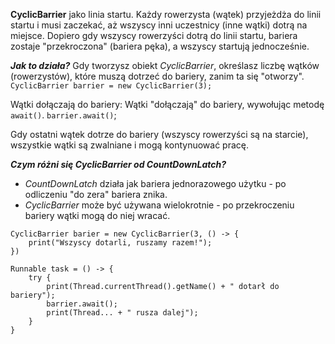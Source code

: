 **CyclicBarrier** jako linia startu.
Każdy rowerzysta (wątek) przyjeżdża do linii startu i musi zaczekać, aż wszyscy inni uczestnicy (inne wątki) dotrą na miejsce.
Dopiero gdy wszyscy rowerzyści dotrą do linii startu, bariera zostaje "przekroczona" (bariera pęka), a wszyscy startują jednocześnie.

***Jak to działa?***
Gdy tworzysz obiekt *CyclicBarrier*, określasz liczbę wątków (rowerzystów), które muszą dotrzeć do bariery, zanim ta się "otworzy".
`CyclicBarrier barrier = new CyclicBarrier(3);`

Wątki dołączają do bariery: Wątki "dołączają" do bariery, wywołując metodę `await()`.
`barrier.await()`;

Gdy ostatni wątek dotrze do bariery (wszyscy rowerzyści są na starcie), wszystkie wątki są zwalniane i mogą kontynuować pracę.

***Czym różni się CyclicBarrier od CountDownLatch?***
- *CountDownLatch* działa jak bariera jednorazowego użytku - po odliczeniu "do zera" bariera znika.
- *CyclicBarrier* może być używana wielokrotnie - po przekroczeniu bariery wątki mogą do niej wracać.

```
CyclicBarrier barier = new CyclicBarrier(3, () -> {
	print("Wszyscy dotarli, ruszamy razem!");
})

Runnable task = () -> {
	try {
		print(Thread.currentThread().getName() + " dotarł do bariery");
		barrier.await();
		print(Thread... + " rusza dalej");
	}
}
```